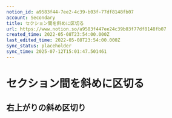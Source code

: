 ```yaml
---
notion_id: a9583f44-7ee2-4c39-b03f-77df8148fb07
account: Secondary
title: セクション間を斜めに区切る
url: https://www.notion.so/a9583f447ee24c39b03f77df8148fb07
created_time: 2022-05-08T23:54:00.000Z
last_edited_time: 2022-05-08T23:54:00.000Z
sync_status: placeholder
sync_time: 2025-07-12T15:01:47.501461
---
```

# セクション間を斜めに区切る

## **右上がりの斜め区切り**